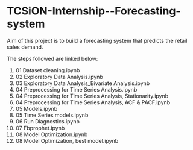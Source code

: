 # TCSiON-Internship--Forecasting-system

Aim of this project is to build a forecasting system that predicts the retail sales demand. 

The steps followed are linked below:
1. 01 Dataset cleaning.ipynb
2. 02 Exploratory Data Analysis.ipynb
3. 03 Exploratory Data Analysis_Bivariate Analysis.ipynb
4. 04 Preprocessing for Time Series Analysis.ipynb
5. 04 Preprocessing for Time Series Analysis, Stationarity.ipynb
6. 04 Preprocessing for Time Series Analysis, ACF & PACF.ipynb
7. 05 Models.ipynb
8. 05 Time Series models.ipynb
9. 06 Run Diagnostics.ipynb
10. 07 Fbprophet.ipynb
11. 08 Model Optimization.ipynb
12. 08 Model Optimization, best model.ipynb
